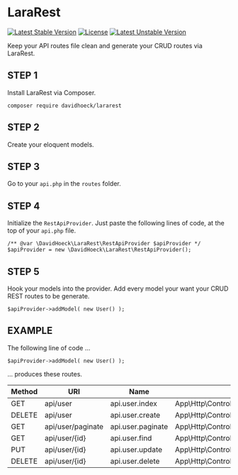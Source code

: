 # LaraRest
[![Latest Stable Version](https://poser.pugx.org/davidhoeck/lararest/v/stable)](https://packagist.org/packages/davidhoeck/lararest)
[![License](https://poser.pugx.org/davidhoeck/lararest/license)](https://packagist.org/packages/davidhoeck/lararest)
[![Latest Unstable Version](https://poser.pugx.org/davidhoeck/lararest/v/unstable)](https://packagist.org/packages/davidhoeck/lararest)

Keep your API routes file clean and generate your CRUD routes via LaraRest.

## STEP 1
Install LaraRest via Composer.
```
composer require davidhoeck/lararest
```

## STEP 2 
Create your eloquent models.

## STEP 3
Go to your `api.php` in the `routes` folder.

## STEP 4
Initialize the `RestApiProvider`. Just paste the following lines of code,
at the top of your `api.php` file.
```
/** @var \DavidHoeck\LaraRest\RestApiProvider $apiProvider */
$apiProvider = new \DavidHoeck\LaraRest\RestApiProvider();
```

## STEP 5 
Hook your models into the provider. Add every model your want your CRUD REST routes to be generate.
```
$apiProvider->addModel( new User() );
```

## EXAMPLE 
The following line of code ...
```
$apiProvider->addModel( new User() );
```
... produces these routes. 

| Method  | URI                    | Name              | Action                                      | Middleware |
|---------|------------------------|-------------------|---------------------------------------------|------------|
|GET | api/user               | api.user.index    | App\Http\Controllers\UserController@index    | api        |
|DELETE   | api/user               | api.user.create   | App\Http\Controllers\UserController@create   | api        |
|GET | api/user/paginate      | api.user.paginate | App\Http\Controllers\UserController@paginate | api        |
|GET | api/user/{id}          | api.user.find     | App\Http\Controllers\UserController@find     | api        |
|PUT      | api/user/{id}          | api.user.update   | App\Http\Controllers\UserController@update   | api        |
|DELETE   | api/user/{id}          | api.user.delete   | App\Http\Controllers\UserController@delete   | api        |
